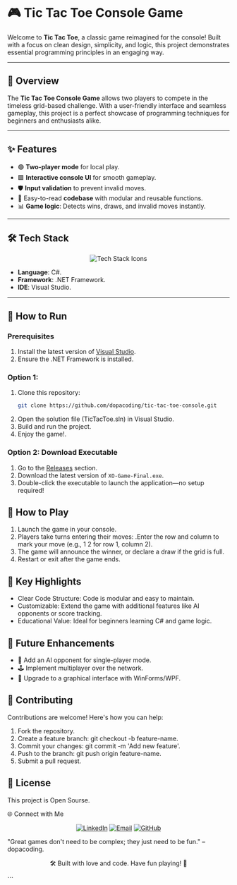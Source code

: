 # 🎮 Tic Tac Toe Console Game

Welcome to **Tic Tac Toe**, a classic game reimagined for the console! Built with a focus on clean design, simplicity, and logic, this project demonstrates essential programming principles in an engaging way.

---

## 📜 Overview

The **Tic Tac Toe Console Game** allows two players to compete in the timeless grid-based challenge. With a user-friendly interface and seamless gameplay, this project is a perfect showcase of programming techniques for beginners and enthusiasts alike.

---

## ✨ Features

- 🟢 **Two-player mode** for local play.  
- 🟩 **Interactive console UI** for smooth gameplay.  
- 🛡️ **Input validation** to prevent invalid moves.  
- 🤖 Easy-to-read **codebase** with modular and reusable functions.  
- 📊 **Game logic**: Detects wins, draws, and invalid moves instantly.  

---

## 🛠️ Tech Stack

<p align="center">
  <img src="https://skillicons.dev/icons?i=cs,visualstudio,github&theme=dark" alt="Tech Stack Icons">
</p>

- **Language**: C#.  
- **Framework**: .NET Framework. 
- **IDE**: Visual Studio.  

---

## 🚀 How to Run

### Prerequisites

1. Install the latest version of [Visual Studio](https://visualstudio.microsoft.com/).  
2. Ensure the .NET Framework is installed.  

 ### Option 1: 

1. Clone this repository:
   ```bash
   git clone https://github.com/dopacoding/tic-tac-toe-console.git 
2. Open the solution file (TicTacToe.sln) in Visual Studio.
3. Build and run the project.
4. Enjoy the game!.

  ### Option 2: Download Executable
1. Go to the [Releases](https://github.com/dopacoding/Tic-Tac-Toe-Game/releases) section.
2. Download the latest version of `XO-Game-Final.exe`.
3. Double-click the executable to launch the application—no setup required!

## 🎲 How to Play

1. Launch the game in your console.
2. Players take turns entering their moves:
     .Enter the row and column to mark your move (e.g., 1 2 for row 1, column 2).
3. The game will announce the winner, or declare a draw if the grid is full.
4. Restart or exit after the game ends.


## 🌟 Key Highlights

- Clear Code Structure: Code is modular and easy to maintain.
- Customizable: Extend the game with additional features like AI opponents or score tracking.
- Educational Value: Ideal for beginners learning C# and game logic.


## 🔧 Future Enhancements

- 🤖 Add an AI opponent for single-player mode.
- 🕹️ Implement multiplayer over the network.
- 🎨 Upgrade to a graphical interface with WinForms/WPF.

## 🤝 Contributing

Contributions are welcome! Here's how you can help:
1. Fork the repository.
2. Create a feature branch: git checkout -b feature-name.
3. Commit your changes: git commit -m 'Add new feature'.
4. Push to the branch: git push origin feature-name.
5. Submit a pull request.

## 📄 License

This project is Open Sourse.

🌐 Connect with Me
<p align="center"> <a href="https://linkedin.com/in/amer-cherfi-402392174"><img src="https://img.shields.io/badge/LinkedIn-0077B5?style=for-the-badge&logo=linkedin&logoColor=white" alt="LinkedIn"></a> <a href="mailto:dopacoding@gmail.com"><img src="https://img.shields.io/badge/Email-D14836?style=for-the-badge&logo=gmail&logoColor=white" alt="Email"></a> <a href="https://github.com/dopacoding"><img src="https://img.shields.io/badge/GitHub-181717?style=for-the-badge&logo=github&logoColor=white" alt="GitHub"></a> </p>
"Great games don't need to be complex; they just need to be fun." – dopacoding.

<p align="center"> 🛠️ Built with love and code. Have fun playing! 🎉 </p> ```
